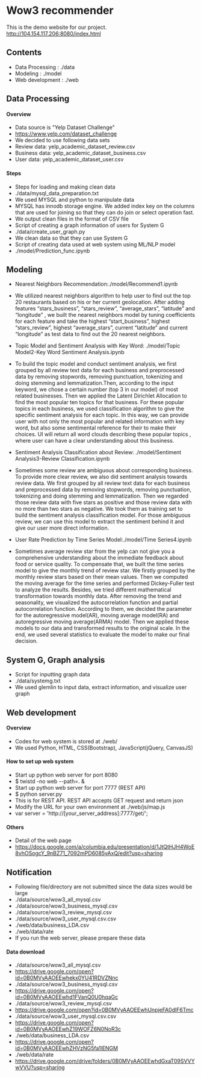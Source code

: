 # Wow3 recommender

This is the demo website for our project. http://104.154.117.206:8080/index.html


## Contents
- Data Processing : ./data
- Modeling : ./model
- Web development : ./web


## Data Processing
#### Overview
- Data source is "Yelp Dataset Challenge" 
 - https://www.yelp.com/dataset_challenge
 - We decided to use following data sets
  -  Review data: yelp_academic_dataset_review.csv
  -  Business data: yelp_academic_dataset_business.csv
  -  User data: yelp_academic_dataset_user.csv

#### Steps
- Steps for loading and making clean data
 - ./data/mysql_data_preparation.txt
  - We used MYSQL and python to manipulate data
  - MYSQL has innodb storage engine. We added index key on the columns that are used for joining so that they can do join or select operation fast.
  - We output clean files in the format of CSV file
- Script of creating a graph information of users for System G 
 - ./data/create_user_graph.py
  - We clean data so that they can use System G
- Script of creating data used at web system using ML/NLP model
 - ./model/Prediction_func.ipynb

## Modeling
- Nearest Neighbors Recommendation:./model/Recommend1.ipynb
 - We utilized nearest neighbors algorithm to help user to find out the top 20 restaurants based on his or her current geolocation. After adding features “stars_business”, “stars_review”, “average_stars”, “latitude” and “longitude” , we built the nearest neighbors model by tuning coefficients for each feature and take the highest “start_business”, highest “stars_review”, highest “average_stars”, current “latitude” and current “longitude” as test data to find out the 20 nearest neighbors. 

- Topic Model and Sentiment Analysis with Key Word: ./model/Topic Model2-Key Word Sentiment Analysis.ipynb
 - To build the topic model and conduct sentiment analysis, we first grouped by all review text data for each business and preprocessed data by removing stopwords, removing punctuation, tokenizing and doing stemming and lemmatization.Then, according to the input keyword, we chose a certain number (top 3 in our model) of most related businesses. Then we applied the Latent Dirichlet Allocation to find the most popular ten topics for that business. For these popular topics in each business, we used classification algorithm to give the specific sentiment analysis for each topic. In this way, we can provide user with not only the most popular and related information with key word, but also some sentimental reference for their to make their choices. UI will return all word clouds describing these popular topics , where user can have a clear understanding about this business.


- Sentiment Analysis Classification about Review: ./model/Sentiment Analysis3-Review Classification.ipynb
 - Sometimes some review are ambiguous about corresponding business. To provide more clear review, we also did sentiment analysis towards review data. We first grouped by all review text data for each business and preprocessed data by removing stopwords, removing punctuation, tokenizing and doing stemming and lemmatization. Then we regarded those review data with five stars as positive and those review data with no more than two stars as negative. We took them as training set to build the sentiment analysis classification model. For those ambiguous review, we can use this model to extract the sentiment behind it and give our user more direct information. 

- User Rate Prediction by Time Series Model:./model/Time Series4.ipynb
 - Sometimes average review star from the yelp can not give you a comprehensive understanding about the immediate feedback about food or service quality. To compensate that, we built the time series model to give the monthly trend of review star. We firstly grouped by the monthly review stars based on their mean values. Then we computed the moving average for the time series and performed Dickey-Fuller test to analyze the results. Besides, we tried different mathematical transformation towards monthly data. After removing the trend and seasonality, we visualized the autocorrelation function and partial autocorrelation function. According to them, we decided the parameter for the autoregressive model(AR), moving average model(RA) and autoregressive moving average(ARMA) model. Then we applied these models to our data and transformed results to the original scale. In the end, we used several statistics to evaluate the model to make our final decision.

## System G, Graph analysis
- Script for inputting graph data
 - ./data/systemg.txt
  - We used glemlin to input data, extract information, and visualize user graph



## Web development
#### Overview
- Codes for web system is stored at ./web/
 - We used Python, HTML, CSS(Bootstrap), JavaScript(jQuery, CanvasJS)

#### How to set up web system
- Start up python web server for port 8080
 - $ twistd -no web --path=. &
- Start up python web server for port 7777 (REST API)
 - $ python server.py
  - This is for REST API. REST API accepts GET request and return json
- Modify the URL for your own environment at ./web/js/map.js
 - var server = 'http://[your_server_address]:7777/get/';

#### Others
- Detail of the web page
 - https://docs.google.com/a/columbia.edu/presentation/d/1JtQtHJH4WoE8vhOSogcY_9nBZ71_7092mPD6085yAxQ/edit?usp=sharing


## Notification
- Following file/directory are not submitted since the data sizes would be large
 - ./data/source/wow3_all_mysql.csv
 - ./data/source/wow3_business_mysql.csv
 - ./data/source/wow3_review_mysql.csv
 - ./data/source/wow3_user_mysql.csv.csv  
 - ./web/data/business_LDA.csv
 - ./web/data/rate
 - If you run the web server, please prepare these data 

#### Data download
- ./data/source/wow3_all_mysql.csv
 - https://drive.google.com/open?id=0B0MVyAAOEEwhekx0YU41RDVZNnc
- ./data/source/wow3_business_mysql.csv
 - https://drive.google.com/open?id=0B0MVyAAOEEwhd1FVanQ0U0hqaGc
- ./data/source/wow3_review_mysql.csv
 - https://drive.google.com/open?id=0B0MVyAAOEEwhUnpjeFA0dlF6Tmc
- ./data/source/wow3_user_mysql.csv.csv  
 - https://drive.google.com/open?id=0B0MVyAAOEEwhZ19WOFZ6N0NoR3c
- ./web/data/business_LDA.csv
 - https://drive.google.com/open?id=0B0MVyAAOEEwhZHVzNG5fa1lENGM
- ./web/data/rate
 - https://drive.google.com/drive/folders/0B0MVyAAOEEwhdGxaT09SVVYwVVU?usp=sharing
